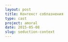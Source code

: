 ```yaml
---
layout: post
title: Контекст соблазнения
type: cast
project: amoral
date: 2015-05-08
slug: seduction-context
---
```




